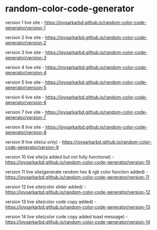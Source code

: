 # random-color-code-generator

version 1 live site - https://joysarkarbd.github.io/random-color-code-generator/version-1

version 2 live site - https://joysarkarbd.github.io/random-color-code-generator/version-2

version 3 live site - https://joysarkarbd.github.io/random-color-code-generator/version-3

version 4 live site - https://joysarkarbd.github.io/random-color-code-generator/version-4

version 5 live site - https://joysarkarbd.github.io/random-color-code-generator/version-5

version 6 live site - https://joysarkarbd.github.io/random-color-code-generator/version-6

version 7 live site - https://joysarkarbd.github.io/random-color-code-generator/version-7

version 8 live site - https://joysarkarbd.github.io/random-color-code-generator/version-8

version 9 live site(ui only) - https://joysarkarbd.github.io/random-color-code-generator/version-9

version 10 live site(js added but not fully functional) - https://joysarkarbd.github.io/random-color-code-generator/version-10

version 11 live site(generate random hex & rgb color function added) - https://joysarkarbd.github.io/random-color-code-generator/version-11

version 12 live site(color slider added) - https://joysarkarbd.github.io/random-color-code-generator/version-12

version 13 live site(color code copy added) - https://joysarkarbd.github.io/random-color-code-generator/version-13

version 14 live site(color code copy added toast message) - https://joysarkarbd.github.io/random-color-code-generator/version-14
